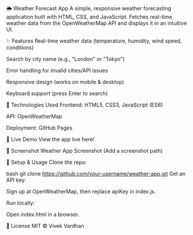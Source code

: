 🌦️ Weather Forecast App
A simple, responsive weather forecasting application built with HTML, CSS, and JavaScript. Fetches real-time weather data from the OpenWeatherMap API and displays it in an intuitive UI.

✨ Features
Real-time weather data (temperature, humidity, wind speed, conditions)

Search by city name (e.g., "London" or "Tokyo")

Error handling for invalid cities/API issues

Responsive design (works on mobile & desktop)

Keyboard support (press Enter to search)

🔧 Technologies Used
Frontend: HTML5, CSS3, JavaScript (ES6)

API: OpenWeatherMap

Deployment: GitHub Pages

🚀 Live Demo
View the app live here!

📸 Screenshot
Weather App Screenshot (Add a screenshot path)

🔌 Setup & Usage
Clone the repo:

bash
git clone https://github.com/your-username/weather-app.git
Get an API key:

Sign up at OpenWeatherMap, then replace apiKey in index.js.

Run locally:

Open index.html in a browser.

📜 License
MIT © Vivek Vardhan
